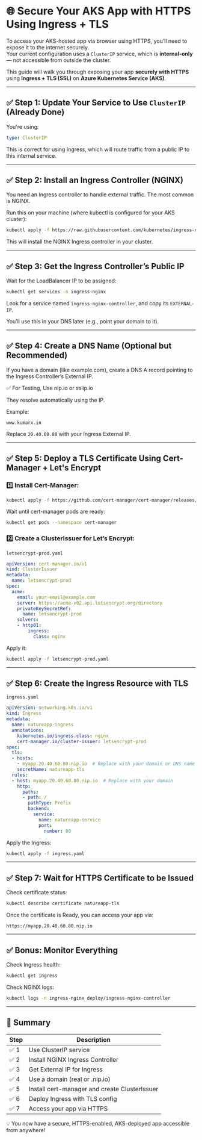 # 🌐 Secure Your AKS App with HTTPS Using Ingress + TLS

To access your AKS-hosted app via browser using HTTPS, you’ll need to expose it to the internet securely.  
Your current configuration uses a `ClusterIP` service, which is **internal-only** — not accessible from outside the cluster.

This guide will walk you through exposing your app **securely with HTTPS** using **Ingress + TLS (SSL)** on **Azure Kubernetes Service (AKS)**.

---

## ✅ Step 1: Update Your Service to Use `ClusterIP` (Already Done)

You're using:

```yaml
type: ClusterIP
```

This is correct for using Ingress, which will route traffic from a public IP to this internal service.

---

## ✅ Step 2: Install an Ingress Controller (NGINX)

You need an Ingress controller to handle external traffic. The most common is NGINX.

Run this on your machine (where kubectl is configured for your AKS cluster):

```sh
kubectl apply -f https://raw.githubusercontent.com/kubernetes/ingress-nginx/controller-v1.9.5/deploy/static/provider/cloud/deploy.yaml
```

This will install the NGINX Ingress controller in your cluster.

---

## ✅ Step 3: Get the Ingress Controller’s Public IP

Wait for the LoadBalancer IP to be assigned:

```sh
kubectl get services -n ingress-nginx
```

Look for a service named `ingress-nginx-controller`, and copy its `EXTERNAL-IP`.

You’ll use this in your DNS later (e.g., point your domain to it).

---

## ✅ Step 4: Create a DNS Name (Optional but Recommended)

If you have a domain (like example.com), create a DNS A record pointing to the Ingress Controller’s External IP.

✅ For Testing, Use nip.io or sslip.io

They resolve automatically using the IP.

Example:

```
www.kumarx.in
```

Replace `20.40.60.80` with your Ingress External IP.

---

## ✅ Step 5: Deploy a TLS Certificate Using Cert-Manager + Let's Encrypt

### 1️⃣ Install Cert-Manager:

```sh
kubectl apply -f https://github.com/cert-manager/cert-manager/releases/latest/download/cert-manager.yaml
```

Wait until cert-manager pods are ready:

```sh
kubectl get pods --namespace cert-manager
```

### 2️⃣ Create a ClusterIssuer for Let’s Encrypt:

`letsencrypt-prod.yaml`
```yaml
apiVersion: cert-manager.io/v1
kind: ClusterIssuer
metadata:
  name: letsencrypt-prod
spec:
  acme:
    email: your-email@example.com
    server: https://acme-v02.api.letsencrypt.org/directory
    privateKeySecretRef:
      name: letsencrypt-prod
    solvers:
    - http01:
        ingress:
          class: nginx
```

Apply it:

```sh
kubectl apply -f letsencrypt-prod.yaml
```

---

## ✅ Step 6: Create the Ingress Resource with TLS

`ingress.yaml`
```yaml
apiVersion: networking.k8s.io/v1
kind: Ingress
metadata:
  name: natureapp-ingress
  annotations:
    kubernetes.io/ingress.class: nginx
    cert-manager.io/cluster-issuer: letsencrypt-prod
spec:
  tls:
  - hosts:
    - myapp.20.40.60.80.nip.io  # Replace with your domain or DNS name
    secretName: natureapp-tls
  rules:
  - host: myapp.20.40.60.80.nip.io  # Replace with your domain
    http:
      paths:
      - path: /
        pathType: Prefix
        backend:
          service:
            name: natureapp-service
            port:
              number: 80
```

Apply the Ingress:

```sh
kubectl apply -f ingress.yaml
```

---

## ✅ Step 7: Wait for HTTPS Certificate to be Issued

Check certificate status:

```sh
kubectl describe certificate natureapp-tls
```

Once the certificate is Ready, you can access your app via:

```
https://myapp.20.40.60.80.nip.io
```

---

## ✅ Bonus: Monitor Everything

Check Ingress health:

```sh
kubectl get ingress
```

Check NGINX logs:

```sh
kubectl logs -n ingress-nginx deploy/ingress-nginx-controller
```

---

## 🚀 Summary

| Step | Description |
|------|-------------|
| ✅ 1 | Use ClusterIP service |
| ✅ 2 | Install NGINX Ingress Controller |
| ✅ 3 | Get External IP for Ingress |
| ✅ 4 | Use a domain (real or .nip.io) |
| ✅ 5 | Install cert-manager and create ClusterIssuer |
| ✅ 6 | Deploy Ingress with TLS config |
| ✅ 7 | Access your app via HTTPS |

💡 You now have a secure, HTTPS-enabled, AKS-deployed app accessible from anywhere!
